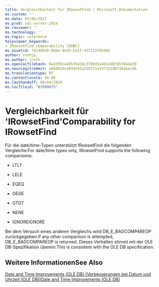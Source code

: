 ```yaml
---
title: Vergleichbarkeit für IRowsetFind | Microsoft-Dokumentation
ms.custom: ''
ms.date: 03/06/2017
ms.prod: sql-server-2014
ms.reviewer: ''
ms.technology: ''
ms.topic: reference
helpviewer_keywords:
- IRowsetFind comparability [ODBC]
ms.assetid: 7d148b56-9bbe-4e55-b31f-43f115705402
author: rothja
ms.author: jroth
ms.openlocfilehash: 8ad359ca4957b434c3798d1a441eb0fd57644a59
ms.sourcegitcommit: ad4d92dce894592a259721a1571b1d8736abacdb
ms.translationtype: MT
ms.contentlocale: de-DE
ms.lasthandoff: 08/04/2020
ms.locfileid: "87609875"
---
```

# <a name="comparability-for-irowsetfind"></a><span data-ttu-id="79f10-102">Vergleichbarkeit für 'IRowsetFind'</span><span class="sxs-lookup"><span data-stu-id="79f10-102">Comparability for IRowsetFind</span></span>
  <span data-ttu-id="79f10-103">Für die date/time-Typen unterstützt IRowsetFind die folgenden Vergleiche:</span><span class="sxs-lookup"><span data-stu-id="79f10-103">For date/time types only, IRowsetFind supports the following comparisons:</span></span>  
  
-   <span data-ttu-id="79f10-104">LT</span><span class="sxs-lookup"><span data-stu-id="79f10-104">LT</span></span>  
  
-   <span data-ttu-id="79f10-105">LE</span><span class="sxs-lookup"><span data-stu-id="79f10-105">LE</span></span>  
  
-   <span data-ttu-id="79f10-106">EQ</span><span class="sxs-lookup"><span data-stu-id="79f10-106">EQ</span></span>  
  
-   <span data-ttu-id="79f10-107">GE</span><span class="sxs-lookup"><span data-stu-id="79f10-107">GE</span></span>  
  
-   <span data-ttu-id="79f10-108">GT</span><span class="sxs-lookup"><span data-stu-id="79f10-108">GT</span></span>  
  
-   <span data-ttu-id="79f10-109">NE</span><span class="sxs-lookup"><span data-stu-id="79f10-109">NE</span></span>  
  
-   <span data-ttu-id="79f10-110">IGNORE</span><span class="sxs-lookup"><span data-stu-id="79f10-110">IGNORE</span></span>  
  
 <span data-ttu-id="79f10-111">Bei dem Versuch eines anderen Vergleichs wird DB_E_BADCOMPAREOP zurückgegeben.</span><span class="sxs-lookup"><span data-stu-id="79f10-111">If any other comparison is attempted, DB_E_BADCOMPAREOP is returned.</span></span> <span data-ttu-id="79f10-112">Dieses Verhalten stimmt mit der OLE DB-Spezifikation überein.</span><span class="sxs-lookup"><span data-stu-id="79f10-112">This is consistent with the OLE DB specification.</span></span>  
  
## <a name="see-also"></a><span data-ttu-id="79f10-113">Weitere Informationen</span><span class="sxs-lookup"><span data-stu-id="79f10-113">See Also</span></span>  
 [<span data-ttu-id="79f10-114">Date and Time Improvements &#40;OLE DB&#41; (Verbesserungen bei Datum und Uhrzeit &#40;OLE DB&#41;)</span><span class="sxs-lookup"><span data-stu-id="79f10-114">Date and Time Improvements &#40;OLE DB&#41;</span></span>](date-and-time-improvements-ole-db.md)  
  
  
